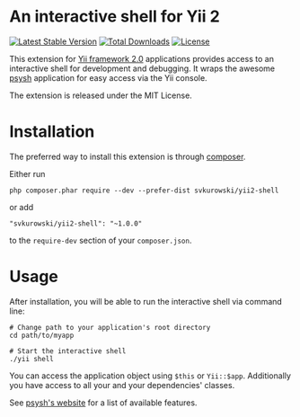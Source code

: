 # An interactive shell for Yii 2

[![Latest Stable Version](https://poser.pugx.org/svkurowski/yii2-shell/version)](https://packagist.org/packages/svkurowski/yii2-shell)
[![Total Downloads](https://poser.pugx.org/svkurowski/yii2-shell/downloads)](https://packagist.org/packages/svkurowski/yii2-shell)
[![License](https://poser.pugx.org/svkurowski/yii2-shell/license)](https://packagist.org/packages/svkurowski/yii2-shell)

This extension for [Yii framework 2.0](http://www.yiiframework.com) applications provides access to an interactive shell for development and debugging.
It wraps the awesome [psysh](http://psysh.org/) application for easy access via the Yii console.

The extension is released under the MIT License.

# Installation

The preferred way to install this extension is through [composer](http://getcomposer.org/download/).

Either run

```
php composer.phar require --dev --prefer-dist svkurowski/yii2-shell
```

or add

```
"svkurowski/yii2-shell": "~1.0.0"
```

to the `require-dev` section of your `composer.json`.


# Usage

After installation, you will be able to run the interactive shell via command line:

```
# Change path to your application's root directory
cd path/to/myapp

# Start the interactive shell
./yii shell
```

You can access the application object using `$this` or `Yii::$app`. Additionally you have access to all your and your dependencies' classes.

See [psysh's website](http://psysh.org/#features) for a list of available features.
